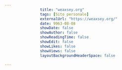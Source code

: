 ---
                title: "weaxsey.org"
                tags: [Sito personale]
                externalUrl: "https://weaxsey.org/"
                date: 9963-08-08
                showDate: false
                showAuthor: false
                showReadingTime: false
                showEdit: false
                showLikes: false
                showViews: false
                layoutBackgroundHeaderSpace: false
                ---

